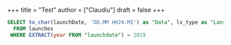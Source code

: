 +++
title = "Test"
author = ["Claudiu"]
draft = false
+++

```sql
SELECT to_char(launchDate, 'DD.MM HH24:MI') as "Data", lv_type as "Lansator", lv_prePayload as "Satelit", sat_orbitClass as "Țintă", ls_state as "Țara", lv_name as "Centru", lv_launchpad as "Rampă", lv_outcome as "Rez"
  FROM launches
 WHERE EXTRACT(year FROM "launchdate") = 2019
```